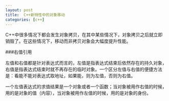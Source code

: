 ```yaml
---
layout: post
title:  C++新特性中的对象移动
categories: [c++]
---
```


C++中很多情况下都会发生对象拷贝，在其中某些情况下，对象拷贝之后就立即销毁了。在这些情况下，移动而非拷贝对象会大幅度提升性能。

###右值引用

左值和右值都是针对表达式而言的，左值是指表达式结束后依然存在的持久对象，右值是指表达式结束时就不再存在的临时对象。一个区分左值与右值的便捷方法是：看能不能对表达式取地址，如果能，则为左值，否则为右值。

一个左值表达式的求值结果是一个对象或者一个函数；当对象被用作右值的时候，用的是对象的值（内容），当对象被用作左值的时候，用的是对象的身份。
